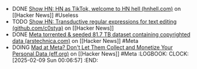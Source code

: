 - DONE [Show HN: HN as TikTok, welcome to HN hell (hnhell.com)](https://news.ycombinator.com/item?id=42946918) on [[Hacker News]] #Useless
- TODO [Show HN: Transductive regular expressions for text editing (github.com/c0stya)](https://news.ycombinator.com/item?id=42974378) on [[Hacker News]]
- DONE [Meta torrented & seeded 81.7 TB dataset containing copyrighted data (arstechnica.com)](https://news.ycombinator.com/item?id=42971446) on [[Hacker News]] #Meta
- DOING [Mad at Meta? Don't Let Them Collect and Monetize Your Personal Data (eff.org)](https://news.ycombinator.com/item?id=42969272) on [[Hacker News]] #Meta
  :LOGBOOK:
  CLOCK: [2025-02-09 Sun 00:06:57]
  :END: